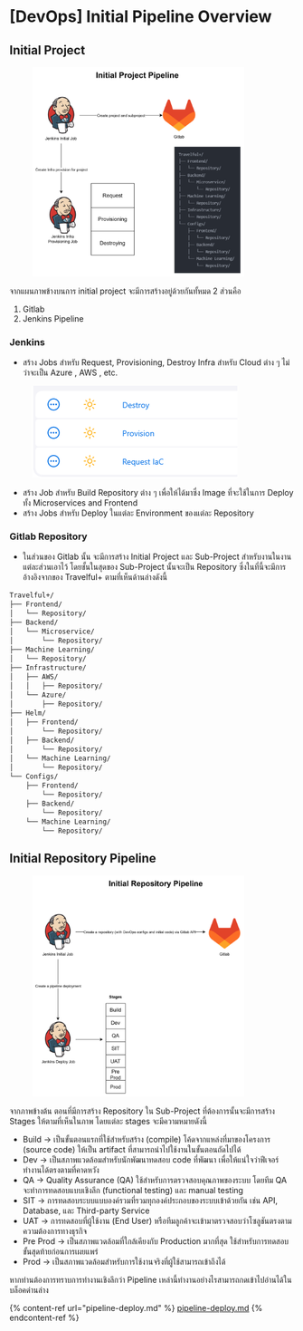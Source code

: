 # \[DevOps] Initial Pipeline Overview

## Initial Project <a href="#initial-project" id="initial-project"></a>

<figure><img src="../../../.gitbook/assets/image (5).png" alt="" width="375"><figcaption></figcaption></figure>

จากแผนภาพข้างบนการ initial project จะมีการสร้างอยู่ด้วยกันทั้หมด 2 ส่วนคือ

1. Gitlab
2. Jenkins Pipeline

### Jenkins <a href="#jenkins" id="jenkins"></a>

* สร้าง Jobs สำหรับ Request, Provisioning, Destroy Infra สำหรับ Cloud ต่าง ๆ ไม่ว่าจะเป็น Azure , AWS , etc.

<figure><img src="../../../.gitbook/assets/image (6).png" alt=""><figcaption></figcaption></figure>

* สร้าง Job สำหรับ Build Repository ต่าง ๆ เพื่อให้ได้มาซึ่ง Image ที่จะใช้ในการ Deploy ทั้ง Microservices and Frontend
* สร้าง Jobs สำหรับ Deploy ในแต่ละ Environment ของแต่ละ Repository

### Gitlab Repository <a href="#gitlab-repository" id="gitlab-repository"></a>

* ในส่วนของ Gitlab นั้น จะมีการสร้าง Initial Project และ Sub-Project สำหรับงานในงานแต่ละส่วนเอาไว้ โดยชั้นในสุดของ Sub-Project นั้นจะเป็น Repository ซึ่งในที่นี้จะมีการอ้างอิงจากของ Travelful+ ตามที่เห็นด้านล่างดังนี้

```
Travelful+/
├── Frontend/
│   └── Repository/
├── Backend/
│   └── Microservice/
│       └── Repository/
├── Machine Learning/
│   └── Repository/
├── Infrastructure/
│   ├── AWS/
│   │   ├── Repository/
│   └── Azure/
│       ├── Repository/
├── Helm/
│   ├── Frontend/
│       └── Repository/
│   ├── Backend/
│       └── Repository/
│   └── Machine Learning/
│       └── Repository/
└── Configs/
    ├── Frontend/
        └── Repository/
    ├── Backend/
        └── Repository/
    └── Machine Learning/
        └── Repository/
```

## Initial Repository Pipeline <a href="#initial-repository-pipeline" id="initial-repository-pipeline"></a>

<figure><img src="../../../.gitbook/assets/image (8).png" alt="" width="375"><figcaption></figcaption></figure>

จากภาพข้างต้น ตอนที่มีการสร้าง Repository ใน Sub-Project ที่ต้องการนั้นจะมีการสร้าง Stages ให้ตามที่เห็นในภาพ โดยแต่ละ stages จะมีความหมายดังนี้

* Build → เป็นขั้นตอนแรกที่ใช้สำหรับสร้าง (compile) โค้ดจากแหล่งที่มาของโครงการ (source code) ให้เป็น artifact ที่สามารถนำไปใช้งานในขั้นตอนถัดไปได้
* Dev → เป็นสภาพแวดล้อมสำหรับนักพัฒนาทดสอบ code ที่พัฒนา เพื่อให้แน่ใจว่าฟีเจอร์ทำงานได้ตรงตามที่คาดหวัง
* QA → Quality Assurance (QA) ใช้สำหรับการตรวจสอบคุณภาพของระบบ โดยทีม QA จะทำการทดสอบแบบเชิงลึก (functional testing) และ manual testing
* SIT → การทดสอบระบบแบบองค์รวมที่รวมทุกองค์ประกอบของระบบเข้าด้วยกัน เช่น API, Database, และ Third-party Service
* UAT → การทดสอบที่ผู้ใช้งาน (End User) หรือทีมลูกค้าจะเข้ามาตรวจสอบว่าโซลูชันตรงตามความต้องการทางธุรกิจ
* Pre Prod → เป็นสภาพแวดล้อมที่ใกล้เคียงกับ Production มากที่สุด ใช้สำหรับการทดสอบขั้นสุดท้ายก่อนการเผยแพร่
* Prod → เป็นสภาพแวดล้อมสำหรับการใช้งานจริงที่ผู้ใช้สามารถเข้าถึงได้

หากท่านต้องการทราบการทำงานเชิงลึกว่า Pipeline เหล่านี้ทำงานอย่างไรสามารถกดเข้าไปอ่านได้ในบล็อคด่านล่าง

{% content-ref url="pipeline-deploy.md" %}
[pipeline-deploy.md](pipeline-deploy.md)
{% endcontent-ref %}



